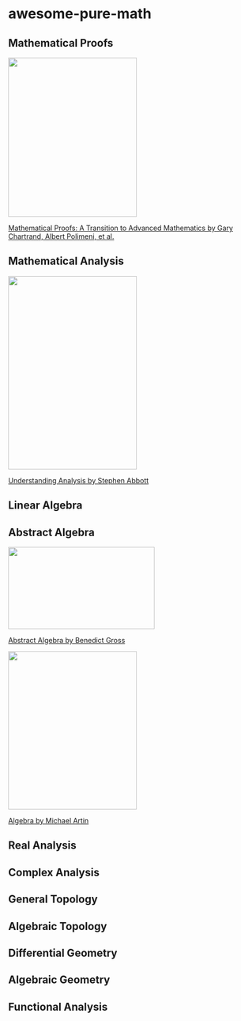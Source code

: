 # awesome-pure-math

## Mathematical Proofs

<img src="https://images-na.ssl-images-amazon.com/images/I/51RSYpVqgjL._SX402_BO1,204,203,200_.jpg" width="260" height="322">

[Mathematical Proofs: A Transition to Advanced Mathematics by Gary Chartrand, Albert Polimeni, et al.](https://www.amazon.com/Mathematical-Proofs-Transition-Advanced-Mathematics/dp/0134746759)

## Mathematical Analysis

<img src="https://images-na.ssl-images-amazon.com/images/I/310O3IYeQ4L._SX330_BO1,204,203,200_.jpg" width="260" height="391">

[Understanding Analysis by Stephen Abbott](https://www.amazon.com/Understanding-Analysis-Undergraduate-Texts-Mathematics/dp/1493927116)


## Linear Algebra

## Abstract Algebra

<img src="https://i.ytimg.com/vi/VdLhQs_y_E8/hqdefault.jpg?sqp=-oaymwEXCNACELwBSFryq4qpAwkIARUAAIhCGAE=&rs=AOn4CLA_F6ntEaeNWVBpPKWnIXGhZJ2Sug" width="296" height="166">  

[Abstract Algebra by Benedict Gross](https://www.youtube.com/playlist?list=PLelIK3uylPMGzHBuR3hLMHrYfMqWWsmx5)

<img src="https://images-na.ssl-images-amazon.com/images/I/41HVsgLabzL._SX404_BO1,204,203,200_.jpg" width="260" height="320">

[Algebra by Michael Artin](https://www.amazon.com/Algebra-Classic-Classics-Advanced-Mathematics/dp/0134689607/)

## Real Analysis

## Complex Analysis

## General Topology

## Algebraic Topology

## Differential Geometry

## Algebraic Geometry

## Functional Analysis

